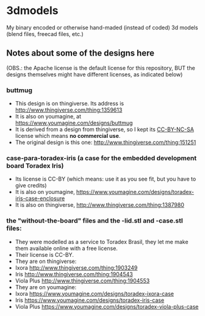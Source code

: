 # 3dmodels
My binary encoded or otherwise hand-maded (instead of coded) 3d models (blend files, freecad files, etc.)

## Notes about some of the designs here
(OBS.: the Apache license is the default license
for this repository, BUT the designs themselves
might have different licenses, as indicated below)

### buttmug
* This design is on thingiverse. Its address is http://www.thingiverse.com/thing:1359613
* It is also on youmagine, at https://www.youmagine.com/designs/buttmug
* It is derived from a design from thingiverse, so I kept its [CC-BY-NC-SA](https://creativecommons.org/licenses/by-nc-sa/4.0/) license which means **no commercial use**.
* The original design is this one: http://www.thingiverse.com/thing:151251

### case-para-toradex-iris (a case for the embedded development board Toradex Iris)
* Its license is CC-BY (which means: use it as you see fit, but you have to give credits)
* It is also on youmagine, https://www.youmagine.com/designs/toradex-iris-case-enclosure
* It is also on thingiverse, http://www.thingiverse.com/thing:1387980

### the "without-the-board" files and the -lid.stl and -case.stl files:
* They were modelled as a service to Toradex Brasil, they let me make them available online with a free license.
* Their license is CC-BY.
* They are on thingiverse:
 * Ixora http://www.thingiverse.com/thing:1903249
 * Iris http://www.thingiverse.com/thing:1904543
 * Viola Plus http://www.thingiverse.com/thing:1904553
* They are on youmagine:
 * Ixora https://www.youmagine.com/designs/toradex-ixora-case
 * Iris https://www.youmagine.com/designs/toradex-iris-case
 * Viola Plus https://www.youmagine.com/designs/toradex-viola-plus-case

